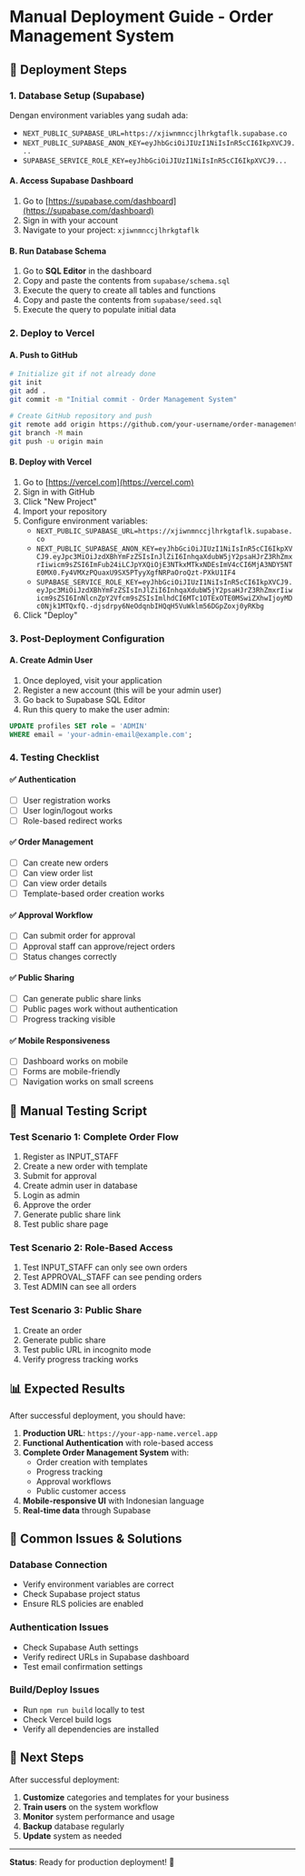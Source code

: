 # Manual Deployment Guide - Order Management System

## 🚀 Deployment Steps

### 1. Database Setup (Supabase)

Dengan environment variables yang sudah ada:
- `NEXT_PUBLIC_SUPABASE_URL=https://xjiwnmnccjlhrkgtaflk.supabase.co`
- `NEXT_PUBLIC_SUPABASE_ANON_KEY=eyJhbGciOiJIUzI1NiIsInR5cCI6IkpXVCJ9...`
- `SUPABASE_SERVICE_ROLE_KEY=eyJhbGciOiJIUzI1NiIsInR5cCI6IkpXVCJ9...`

#### A. Access Supabase Dashboard
1. Go to [https://supabase.com/dashboard](https://supabase.com/dashboard)
2. Sign in with your account
3. Navigate to your project: `xjiwnmnccjlhrkgtaflk`

#### B. Run Database Schema
1. Go to **SQL Editor** in the dashboard
2. Copy and paste the contents from `supabase/schema.sql`
3. Execute the query to create all tables and functions
4. Copy and paste the contents from `supabase/seed.sql`
5. Execute the query to populate initial data

### 2. Deploy to Vercel

#### A. Push to GitHub
```bash
# Initialize git if not already done
git init
git add .
git commit -m "Initial commit - Order Management System"

# Create GitHub repository and push
git remote add origin https://github.com/your-username/order-management-system.git
git branch -M main
git push -u origin main
```

#### B. Deploy with Vercel
1. Go to [https://vercel.com](https://vercel.com)
2. Sign in with GitHub
3. Click "New Project"
4. Import your repository
5. Configure environment variables:
   - `NEXT_PUBLIC_SUPABASE_URL=https://xjiwnmnccjlhrkgtaflk.supabase.co`
   - `NEXT_PUBLIC_SUPABASE_ANON_KEY=eyJhbGciOiJIUzI1NiIsInR5cCI6IkpXVCJ9.eyJpc3MiOiJzdXBhYmFzZSIsInJlZiI6InhqaXdubW5jY2psaHJrZ3RhZmxrIiwicm9sZSI6ImFub24iLCJpYXQiOjE3NTkxMTkxNDEsImV4cCI6MjA3NDY5NTE0MX0.Fy4VMXzPQuaxU9SX5PTyyXgfNRPaOroQzt-PXkU1IF4`
   - `SUPABASE_SERVICE_ROLE_KEY=eyJhbGciOiJIUzI1NiIsInR5cCI6IkpXVCJ9.eyJpc3MiOiJzdXBhYmFzZSIsInJlZiI6InhqaXdubW5jY2psaHJrZ3RhZmxrIiwicm9sZSI6InNlcnZpY2Vfcm9sZSIsImlhdCI6MTc1OTExOTE0MSwiZXhwIjoyMDc0Njk1MTQxfQ.-djsdrpy6NeOdqnbIHQqH5VuWklm56DGpZoxj0yRKbg`
6. Click "Deploy"

### 3. Post-Deployment Configuration

#### A. Create Admin User
1. Once deployed, visit your application
2. Register a new account (this will be your admin user)
3. Go back to Supabase SQL Editor
4. Run this query to make the user admin:
```sql
UPDATE profiles SET role = 'ADMIN' 
WHERE email = 'your-admin-email@example.com';
```

### 4. Testing Checklist

#### ✅ Authentication
- [ ] User registration works
- [ ] User login/logout works
- [ ] Role-based redirect works

#### ✅ Order Management
- [ ] Can create new orders
- [ ] Can view order list
- [ ] Can view order details
- [ ] Template-based order creation works

#### ✅ Approval Workflow
- [ ] Can submit order for approval
- [ ] Approval staff can approve/reject orders
- [ ] Status changes correctly

#### ✅ Public Sharing
- [ ] Can generate public share links
- [ ] Public pages work without authentication
- [ ] Progress tracking visible

#### ✅ Mobile Responsiveness
- [ ] Dashboard works on mobile
- [ ] Forms are mobile-friendly
- [ ] Navigation works on small screens

## 🔧 Manual Testing Script

### Test Scenario 1: Complete Order Flow
1. Register as INPUT_STAFF
2. Create a new order with template
3. Submit for approval
4. Create admin user in database
5. Login as admin
6. Approve the order
7. Generate public share link
8. Test public share page

### Test Scenario 2: Role-Based Access
1. Test INPUT_STAFF can only see own orders
2. Test APPROVAL_STAFF can see pending orders
3. Test ADMIN can see all orders

### Test Scenario 3: Public Share
1. Create an order
2. Generate public share
3. Test public URL in incognito mode
4. Verify progress tracking works

## 📊 Expected Results

After successful deployment, you should have:

1. **Production URL**: `https://your-app-name.vercel.app`
2. **Functional Authentication** with role-based access
3. **Complete Order Management System** with:
   - Order creation with templates
   - Progress tracking
   - Approval workflows
   - Public customer access
4. **Mobile-responsive UI** with Indonesian language
5. **Real-time data** through Supabase

## 🐛 Common Issues & Solutions

### Database Connection
- Verify environment variables are correct
- Check Supabase project status
- Ensure RLS policies are enabled

### Authentication Issues
- Check Supabase Auth settings
- Verify redirect URLs in Supabase dashboard
- Test email confirmation settings

### Build/Deploy Issues
- Run `npm run build` locally to test
- Check Vercel build logs
- Verify all dependencies are installed

## 🎯 Next Steps

After successful deployment:
1. **Customize** categories and templates for your business
2. **Train users** on the system workflow
3. **Monitor** system performance and usage
4. **Backup** database regularly
5. **Update** system as needed

---

**Status**: Ready for production deployment! 🚀